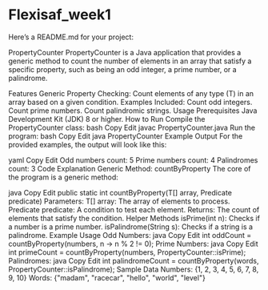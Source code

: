 # Flexisaf_week1


Here’s a README.md for your project:

PropertyCounter
PropertyCounter is a Java application that provides a generic method to count the number of elements in an array that satisfy a specific property, such as being an odd integer, a prime number, or a palindrome.

Features
Generic Property Checking: Count elements of any type (T) in an array based on a given condition.
Examples Included:
Count odd integers.
Count prime numbers.
Count palindromic strings.
Usage
Prerequisites
Java Development Kit (JDK) 8 or higher.
How to Run
Compile the PropertyCounter class:
bash
Copy
Edit
javac PropertyCounter.java
Run the program:
bash
Copy
Edit
java PropertyCounter
Example Output
For the provided examples, the output will look like this:

yaml
Copy
Edit
Odd numbers count: 5
Prime numbers count: 4
Palindromes count: 3
Code Explanation
Generic Method: countByProperty
The core of the program is a generic method:

java
Copy
Edit
public static <T> int countByProperty(T[] array, Predicate<T> predicate)
Parameters:
T[] array: The array of elements to process.
Predicate<T> predicate: A condition to test each element.
Returns: The count of elements that satisfy the condition.
Helper Methods
isPrime(int n):
Checks if a number is a prime number.
isPalindrome(String s):
Checks if a string is a palindrome.
Example Usage
Odd Numbers:
java
Copy
Edit
int oddCount = countByProperty(numbers, n -> n % 2 != 0);
Prime Numbers:
java
Copy
Edit
int primeCount = countByProperty(numbers, PropertyCounter::isPrime);
Palindromes:
java
Copy
Edit
int palindromeCount = countByProperty(words, PropertyCounter::isPalindrome);
Sample Data
Numbers: {1, 2, 3, 4, 5, 6, 7, 8, 9, 10}
Words: {"madam", "racecar", "hello", "world", "level"}
